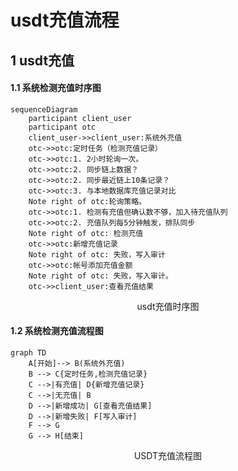 # usdt充值流程

## 1 usdt充值

#### 1.1 系统检测充值时序图

```mermaid
sequenceDiagram
    participant client_user
    participant otc
    client_user->>client_user:系统外充值
    otc->>otc:定时任务（检测充值记录）
    otc->>otc:1. 2小时轮询一次。
    otc->>otc:2. 同步链上数据？
    otc->>otc:2. 同步最近链上10条记录？
    otc->>otc:3. 与本地数据库充值记录对比
    Note right of otc:轮询策略。
    otc->>otc:1. 检测有充值但确认数不够，加入待充值队列
    otc->>otc:2. 充值队列每5分钟触发，排队同步
    Note right of otc: 检测充值
    otc->>otc:新增充值记录
	Note right of otc: 失败，写入审计
    otc->>otc:帐号添加充值金额
    Note right of otc: 失败，写入审计。
    otc->>client_user:查看充值结果
```
<center>usdt充值时序图</center>

#### 1.2 系统检测充值流程图

```mermaid
graph TD
    A[开始]--> B(系统外充值)
    B --> C{定时任务,检测充值记录}
    C -->|有充值| D{新增充值记录}
    C -->|无充值| B
    D -->|新增成功| G[查看充值结果]
    D -->|新增失败| F[写入审计]
    F --> G
    G --> H[结束]
```
<center>USDT充值流程图</center>